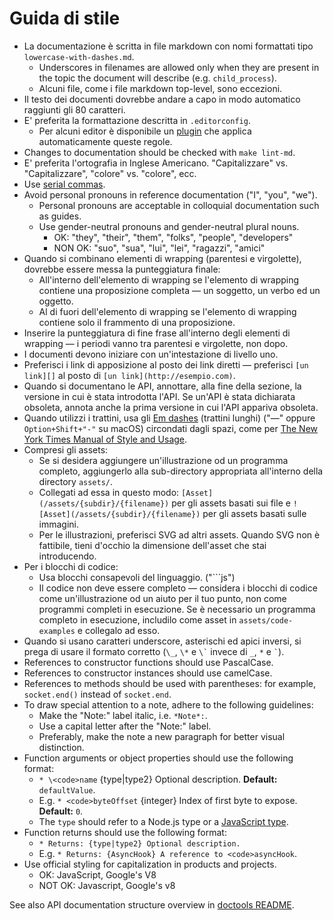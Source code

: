 # Guida di stile

* La documentazione è scritta in file markdown con nomi formattati tipo `lowercase-with-dashes.md`. 
  * Underscores in filenames are allowed only when they are present in the topic the document will describe (e.g. `child_process`).
  * Alcuni file, come i file markdown top-level, sono eccezioni.
* Il testo dei documenti dovrebbe andare a capo in modo automatico raggiunti gli 80 caratteri.
* E' preferita la formattazione descritta in `.editorconfig`. 
  * Per alcuni editor è disponibile un [plugin](http://editorconfig.org/#download) che applica automaticamente queste regole.
* Changes to documentation should be checked with `make lint-md`.
* E' preferita l'ortografia in Inglese Americano. "Capitalizzare" vs. "Capitalizzare", "colore" vs. "colore", ecc.
* Use [serial commas](https://en.wikipedia.org/wiki/Serial_comma).
* Avoid personal pronouns in reference documentation ("I", "you", "we"). 
  * Personal pronouns are acceptable in colloquial documentation such as guides.
  * Use gender-neutral pronouns and gender-neutral plural nouns. 
    * OK: "they", "their", "them", "folks", "people", "developers"
    * NON OK: "suo", "sua", "lui", "lei", "ragazzi", "amici"
* Quando si combinano elementi di wrapping (parentesi e virgolette), dovrebbe essere messa la punteggiatura finale: 
  * All'interno dell'elemento di wrapping se l'elemento di wrapping contiene una proposizione completa — un soggetto, un verbo ed un oggetto.
  * Al di fuori dell'elemento di wrapping se l'elemento di wrapping contiene solo il frammento di una proposizione.
* Inserire la punteggiatura di fine frase all'interno degli elementi di wrapping — i periodi vanno tra parentesi e virgolette, non dopo.
* I documenti devono iniziare con un'intestazione di livello uno.
* Preferisci i link di apposizione al posto dei link diretti — preferisci `[un link][]` al posto di `[un link](http://esempio.com)`.
* Quando si documentano le API, annottare, alla fine della sezione, la versione in cui è stata introdotta l'API. Se un'API è stata dichiarata obsoleta, annota anche la prima versione in cui l'API appariva obsoleta.
* Quando utilizzi i trattini, usa gli [Em dashes](https://en.wikipedia.org/wiki/Dash#Em_dash) (trattini lunghi) ("—" oppure `Option+Shift+"-"` su macOS) circondati dagli spazi, come per [The New York Times Manual of Style and Usage](https://en.wikipedia.org/wiki/The_New_York_Times_Manual_of_Style_and_Usage).
* Compresi gli assets: 
  * Se si desidera aggiungere un'illustrazione od un programma completo, aggiungerlo alla sub-directory appropriata all'interno della directory `assets/`.
  * Collegati ad essa in questo modo: `[Asset](/assets/{subdir}/{filename})` per gli assets basati sui file e `![Asset](/assets/{subdir}/{filename})` per gli assets basati sulle immagini.
  * Per le illustrazioni, preferisci SVG ad altri assets. Quando SVG non è fattibile, tieni d'occhio la dimensione dell'asset che stai introducendo.
* Per i blocchi di codice: 
  * Usa blocchi consapevoli del linguaggio. ("```js")
  * Il codice non deve essere completo — considera i blocchi di codice come un'illustrazione od un aiuto per il tuo punto, non come programmi completi in esecuzione. Se è necessario un programma completo in esecuzione, includilo come asset in `assets/code-examples` e collegalo ad esso.
* Quando si usano caratteri underscore, asterischi ed apici inversi, si prega di usare il formato corretto (`\_`, `\*` e `` \` `` invece di `_`, `*` e `` ` ``).
* References to constructor functions should use PascalCase.
* References to constructor instances should use camelCase.
* References to methods should be used with parentheses: for example, `socket.end()` instead of `socket.end`.
* To draw special attention to a note, adhere to the following guidelines: 
  * Make the "Note:" label italic, i.e. `*Note*:`.
  * Use a capital letter after the "Note:" label.
  * Preferably, make the note a new paragraph for better visual distinction.
* Function arguments or object properties should use the following format: 
  * `* \<code>name` {type|type2} Optional description. **Default:** `defaultValue`.</code>
  * E.g. `* <code>byteOffset` {integer} Index of first byte to expose. **Default:** `0`.</code>
  * The `type` should refer to a Node.js type or a [JavaScript type](https://developer.mozilla.org/en-US/docs/Web/JavaScript/Guide/Grammar_and_types#Data_structures_and_types).
* Function returns should use the following format: 
  * `* Returns: {type|type2} Optional description.`
  * E.g. `* Returns: {AsyncHook} A reference to <code>asyncHook`.</code>
* Use official styling for capitalization in products and projects. 
  * OK: JavaScript, Google's V8
  * NOT OK: Javascript, Google's v8

See also API documentation structure overview in [doctools README](../tools/doc/README.md).